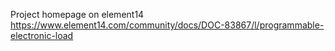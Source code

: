 Project homepage on element14 https://www.element14.com/community/docs/DOC-83867/l/programmable-electronic-load
